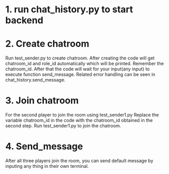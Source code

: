 # 1. run chat_history.py to start backend

# 2. Create chatroom
Run test_sender.py to create chatroom. After creating the code will get chatroom_id and role_id automatically which will be printed. Remember the chatroom_id.
After that the code will wait for your input(any input) to execute function send_message. Related error handling can be seen in chat_history.send_message.

# 3. Join chatroom
For the second player to join the room using test_sender1.py
Replace the variable chatroom_id in the code with the chatroom_id obtained in the second step.
Run test_sender1.py to join the chatroom.

# 4. Send_message
After all three players join the room, you can send default message by inputing any thing in their own terminal.


